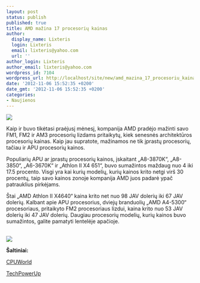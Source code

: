 ```yaml
---
layout: post
status: publish
published: true
title: AMD mažina 17 procesorių kainas
author:
  display_name: Lixteris
  login: Lixteris
  email: lixteris@yahoo.com
  url: ''
author_login: Lixteris
author_email: lixteris@yahoo.com
wordpress_id: 7104
wordpress_url: http://localhost/site/new/amd_mazina_17_procesoriu_kainas/
date: '2012-11-06 15:52:35 +0200'
date_gmt: '2012-11-06 15:52:35 +0200'
categories:
- Naujienos
---
```

<p><div class="imgright"><img src="http://technews.lt/upload/amd-aseries-apu-a83870-box-sm.jpg"  /></div></p>
<p>
	Kaip ir buvo tikėtasi praėjusį mėnesį, kompanija AMD pradėjo mažinti savo FM1, FM2 ir AM3 procesorių lizdams pritaikytų, kiek senesnės architektūros procesorių kainas. Kaip jau supratote, mažinamos ne tik įprastų procesorių, tačiau ir APU procesorių kainos.</p>
<p>
	Populiarių APU ar įprastų procesorių kainos, įskaitant &bdquo;A8-3870K&ldquo;, &bdquo;A8-3850&ldquo;, &bdquo;A6-3670K&ldquo; ir &bdquo;Athlon II X4 651&ldquo;, buvo sumažintos maždaug nuo 4 iki 17.5 procento. Visgi yra kai kurių modelių, kurių kainos krito netgi vir&scaron; 30 procentų, taip savo kainos zonoje kompanija AMD juos padarė ypač patrauklius pirkėjams.</p>
<p>
	&Scaron;tai &bdquo;AMD Athlon II X4640&ldquo; kaina krito net nuo 98 JAV dolerių iki 67 JAV dolerių. Kalbant apie APU procesorius, dviejų branduolių &bdquo;AMD A4-5300&ldquo; procesoriaus, pritaikyto FM2 procesoriaus lizdui, kaina krito nuo 53 JAV dolerių iki 47 JAV dolerių. Daugiau procesorių modelių, kurių kainos buvo sumažintos, galite pamatyti lentelėje apačioje.</p>
<p>
	<br /><img src="http://technews.lt/upload/cutpriceamd.jpg" /></p>
<p>
	<strong>&Scaron;altiniai: </strong></p>
<p>
	<a class="ns" href="http://www.cpu-world.com/news_2012/2012110601_AMD_drops_prices_of_Athlon_II_and_A-Series_processors.html">CPUWorld</a></p>
<p>
	<a class="ns" href="http://www.techpowerup.com/175045/AMD-Slashes-Prices-of-17-Socket-FM1-and-AM3-Processors.html">TechPowerUp</a></p>
